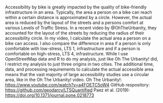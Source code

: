 Accessibility by bike is greatly impacted by the quality of bike-friendly infrastructure in an area. Typically, the area a person on a bike can reach within a certain distance is approximated by a circle. However, the actual area is reduced by the layout of the streets and a persons comfort at various Levels of Traffic Stress. In a recent video by @OhTheUrbanity, they accounted for the layout of the streets by reducing the radius of their accessibility circle. In my video, I calculate the actual area a person on a bike can access. I also compare the difference in area if a person is only comfortable with low-stress, LTS 1, infrastructure and if a person is comfortable on high-stress, LTS 4, infrastructure. While I use OpenStreetMap data and R to do my analysis, just like Oh The Urbanity! did, I restrict my analysis to just three origins in two cities. The additional time, data, and processing requirements to calculate the actual accessible area means that the vast majority of large accessibility studies use a circular area, like in the Oh The Urbanity! video.
Oh The Urbanity!:  https://www.youtube.com/watch?v=a4FOETC5oW4
GitHub respository: https://github.com/geodarcy/LTSQuantified
Paez et al. (2019): https://doi.org/10.1371/journal.pone.0218773 

